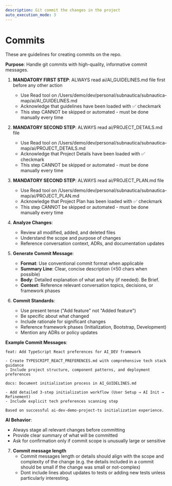 ```yaml
---
description: Git commit the changes in the project
auto_execution_mode: 3
---
```


# Commits
These are guidelines for creating commits on the repo.

**Purpose**: Handle git commits with high-quality, informative commit messages.

1. **MANDATORY FIRST STEP**: ALWAYS read ai/AI_GUIDELINES.md file first before any other action
   - Use Read tool on /Users/demo/dev/personal/subnautica/subnautica-map/ai/AI_GUIDELINES.md
   - Acknowledge that guidelines have been loaded with ✅ checkmark
   - This step CANNOT be skipped or automated - must be done manually every time

2. **MANDATORY SECOND STEP**: ALWAYS read ai/PROJECT_DETAILS.md file
   - Use Read tool on /Users/demo/dev/personal/subnautica/subnautica-map/ai/PROJECT_DETAILS.md
   - Acknowledge that Project Details have been loaded with ✅ checkmark
   - This step CANNOT be skipped or automated - must be done manually every time

3. **MANDATORY SECOND STEP**: ALWAYS read ai/PROJECT_PLAN.md file
   - Use Read tool on /Users/demo/dev/personal/subnautica/subnautica-map/ai/PROJECT_PLAN.md
   - Acknowledge that Project Plan has been loaded with ✅ checkmark
   - This step CANNOT be skipped or automated - must be done manually every time

4. **Analyze Changes**:
   - Review all modified, added, and deleted files
   - Understand the scope and purpose of changes
   - Reference conversation context, ADRs, and documentation updates

5. **Generate Commit Message**:
   - **Format**: Use conventional commit format when applicable
   - **Summary Line**: Clear, concise description (≤50 chars when possible)
   - **Body**: Detailed explanation of what and why (if needed). Be Brief.
   - **Context**: Reference relevant conversation topics, decisions, or framework phases

6. **Commit Standards**:
   - Use present tense ("Add feature" not "Added feature")
   - Be specific about what changed
   - Include rationale for significant changes
   - Reference framework phases (Initialization, Bootstrap, Development)
   - Mention any ADRs or policy updates

**Example Commit Messages**:
```
feat: Add TypeScript React preferences for AI_DEV framework

- Create TYPESCRIPT_REACT_PREFERENCES.md with comprehensive tech stack guidance
- Include project structure, component patterns, and deployment preferences  
```

```
docs: Document initialization process in AI_GUIDELINES.md

- Add detailed 3-step initialization workflow (User Setup → AI Init → Refinement)
- Include explicit tech preferences scanning step

Based on successful ai-dev-demo-project-ts initialization experience.
```

**AI Behavior**: 
- Always stage all relevant changes before committing
- Provide clear summary of what will be committed
- Ask for confirmation only if commit scope is unusually large or sensitive

7. **Commit message length**
   - Commit messages length or details should align with the scope and complexity of the change (e.g. the details included in a commit should be small if the change was small or not-complex)
   - Dont include lines about updates to tests or adding new tests unless particularly interesting.